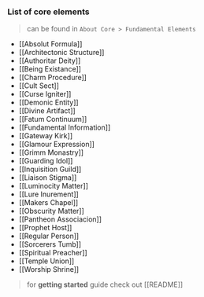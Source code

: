
### List of core elements
> can be found in `About Core > Fundamental Elements`

- [[Absolut Formula]]
- [[Architectonic Structure]]
- [[Authoritar Deity]]
- [[Being Existance]]
- [[Charm Procedure]]
- [[Cult Sect]]
- [[Curse Igniter]]
- [[Demonic Entity]]
- [[Divine Artifact]]
- [[Fatum Continuum]]
- [[Fundamental Information]]
- [[Gateway Kirk]]
- [[Glamour Expression]]
- [[Grimm Monastry]]
- [[Guarding Idol]]
- [[Inquisition Guild]]
- [[Liaison Stigma]]
- [[Luminocity Matter]]
- [[Lure Inurement]]
- [[Makers Chapel]]
- [[Obscurity Matter]]
- [[Pantheon Associacion]]
- [[Prophet Host]]
- [[Regular Person]]
- [[Sorcerers Tumb]]
- [[Spiritual Preacher]]
- [[Temple Union]]
- [[Worship Shrine]]

> for **getting started** guide check out [[README]]

